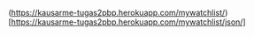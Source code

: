 (https://kausarme-tugas2pbp.herokuapp.com/mywatchlist/)[https://kausarme-tugas2pbp.herokuapp.com/mywatchlist/json/]